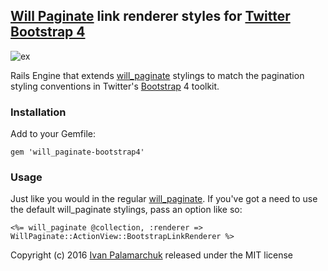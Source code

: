 ## [Will Paginate][wp] link renderer styles for [Twitter Bootstrap 4][bs]

![ex](https://cloud.githubusercontent.com/assets/2103263/18925649/74eeb836-85bd-11e6-9be1-593a076e684c.png)

Rails Engine that extends [will_paginate][wp] stylings to match the pagination styling conventions
in Twitter's [Bootstrap][bs] 4 toolkit.

### Installation

Add to your Gemfile:  

    gem 'will_paginate-bootstrap4'

### Usage

Just like you would in the regular [will_paginate][wp].  If you've got a need to use the default will_paginate stylings,
pass an option like so:

    <%= will_paginate @collection, :renderer => WillPaginate::ActionView::BootstrapLinkRenderer %>


Copyright (c) 2016 [Ivan Palamarchuk](https://github.com/delef) released under the MIT license  

[wp]: http://github.com/mislav/will_paginate
[bs]: http://v4-alpha.getbootstrap.com/
